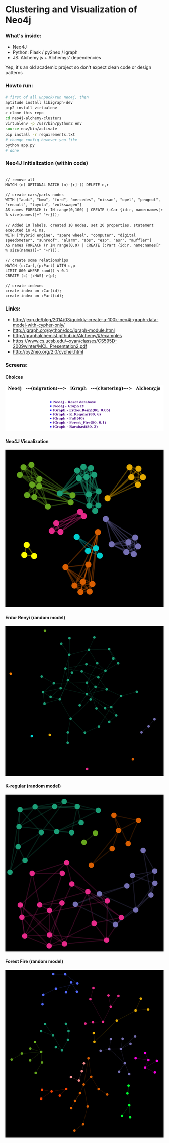 # Clustering and Visualization of Neo4j #

### What's inside: ###

* Neo4J
* Python: Flask / py2neo / igraph
* JS: Alchemy.js + Alchemys' dependencies

Yep, it's an old academic project so don't expect clean code or design patterns

### Howto run: ###

```bash
# first of all unpack/run neo4j, then
aptitude install libigraph-dev
pip2 install virtualenv
> clone this repo
cd neo4j-alchemy-clusters
virtualenv -p /usr/bin/python2 env
source env/bin/activate
pip install -r requirements.txt
# change config however you like
python app.py
# done
```

### Neo4J Initialization (within code) ###
```neo4j

// remove all
MATCH (n) OPTIONAL MATCH (n)-[r]-() DELETE n,r

// create cars/parts nodes
WITH ["audi", "bmw", "ford", "mercedes", "nissan", "opel", "peugeot", "renault", "toyota", "volkswagen"]
AS names FOREACH (r IN range(0,100) | CREATE (:Car {id:r, name:names[r % size(names)]+" "+r}));

// Added 10 labels, created 10 nodes, set 20 properties, statement executed in 41 ms.
WITH ["hybrid engine", "spare wheel", "computer", "digital speedometer", "sunroof", "alarm", "abs", "esp", "asr", "muffler"]
AS names FOREACH (r IN range(0,9) | CREATE (:Part {id:r, name:names[r % size(names)]+" "+r}));

// create some relationships
MATCH (c:Car),(p:Part) WITH c,p
LIMIT 800 WHERE rand() < 0.1
CREATE (c)-[:HAS]->(p);

// create indexes
create index on :Car(id);
create index on :Part(id);

```

### Links:
* http://jexp.de/blog/2014/03/quickly-create-a-100k-neo4j-graph-data-model-with-cypher-only/
* http://igraph.org/python/doc/igraph-module.html
* http://graphalchemist.github.io/Alchemy/#/examples
* https://www.cs.ucsb.edu/~xyan/classes/CS595D-2009winter/MCL_Presentation2.pdf
* http://py2neo.org/2.0/cypher.html

### Screens:

#### Choices
![Menu](readme/screen_menu.png)

#### Neo4J Visualization
![Neo4J](readme/screen_neo4j.png)

#### Erdor Renyi (random model)
![Erdos Renyi](readme/screen_erdos_renyi.png)

#### K-regular (random model)
![K-regular](readme/screen_k_regular.png)

#### Forest Fire (random model)
![Forest Fire](readme/screen_forest_fire.png)
